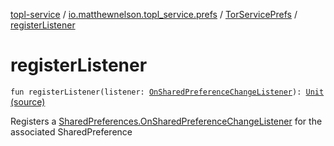 [topl-service](../../index.md) / [io.matthewnelson.topl_service.prefs](../index.md) / [TorServicePrefs](index.md) / [registerListener](./register-listener.md)

# registerListener

`fun registerListener(listener: `[`OnSharedPreferenceChangeListener`](https://developer.android.com/reference/android/content/SharedPreferences/OnSharedPreferenceChangeListener.html)`): `[`Unit`](https://kotlinlang.org/api/latest/jvm/stdlib/kotlin/-unit/index.html) [(source)](https://github.com/05nelsonm/TorOnionProxyLibrary-Android/blob/master/topl-service/src/main/java/io/matthewnelson/topl_service/prefs/TorServicePrefs.kt#L51)

Registers a [SharedPreferences.OnSharedPreferenceChangeListener](https://developer.android.com/reference/android/content/SharedPreferences/OnSharedPreferenceChangeListener.html) for the
associated SharedPreference

